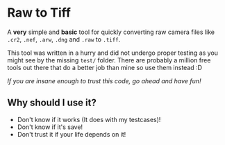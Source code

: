 # Raw to Tiff
A **very** simple and **basic** tool for quickly converting raw camera files like `.cr2`, `.nef`, `.arw`, `.dng` and `.raw` to `.tiff`.

This tool was written in a hurry and did not undergo proper testing as you might see by the missing `test/` folder.
There are probably a million free tools out there that do a better job than mine so use them instead :D

*If you are insane enough to trust this code, go ahead and have fun!*

## Why should I use it?
- Don't know if it works (It does with my testcases)!
- Don't know if it's save!
- Don't trust it if your life depends on it!
